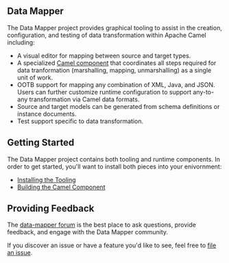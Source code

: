 ## Data Mapper
The Data Mapper project provides graphical tooling to assist in the creation, configuration, and testing of data transformation within Apache Camel including:

- A visual editor for mapping between source and target types.
- A specialized [Camel component](https://github.com/fabric8io/data-mapper/wiki/Transformation-Endpoints) that coordinates all steps required for data tranformation (marshalling, mapping, unmarshalling) as a single unit of work.
- OOTB support for mapping any combination of XML, Java, and JSON.  Users can further customize runtime configuration to support any-to-any transformation via Camel data formats.
- Source and target models can be generated from schema definitions or instance documents.
- Test support specific to data transformation.

## Getting Started
The Data Mapper project contains both tooling and runtime components.  In order to get started, you'll want to install both pieces into your enivornment:
* [Installing the Tooling](https://github.com/fabric8io/data-mapper/wiki/Tooling-Installation)
* [Building the Camel Component](https://github.com/fabric8io/data-mapper/wiki/Building-The-Project)

## Providing Feedback
The [data-mapper forum](https://groups.google.com/forum/#!forum/data-mapper) is the best place to ask questions, provide feedback, and engage with the Data Mapper community.

If you discover an issue or have a feature you'd like to see, feel free to [file an issue](https://github.com/fabric8io/data-mapper/issues).
